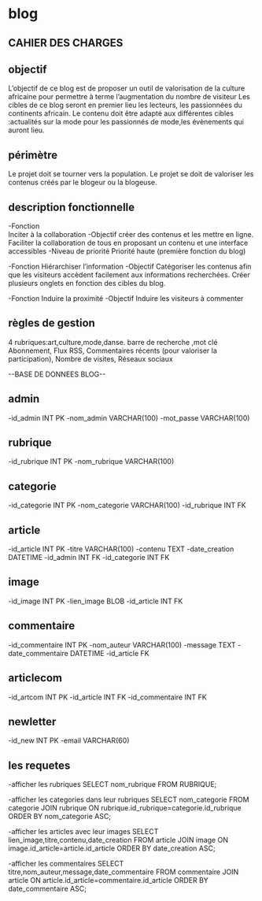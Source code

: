 # blog
CAHIER DES CHARGES
------------------
objectif
--------
L’objectif de ce blog est de proposer un outil de valorisation de la culture africaine 
pour permettre à terme l’augmentation du nombre de visiteur 
Les cibles de ce blog seront en premier lieu les lecteurs, les passionnées du continents africain. Le contenu doit être adapté aux différentes
cibles :actualités sur la mode pour les passionnés de mode,les évènements qui auront lieu. 

périmètre
---------
Le projet doit se tourner vers la population. Le projet se doit de valoriser les contenus créés
par le blogeur ou la blogeuse.

description fonctionnelle
-------------------------
-Fonction      
 Inciter à la collaboration
-Objectif
 créer des contenus et les mettre en ligne.
 Faciliter la collaboration de tous en proposant un
 contenu et une interface accessibles 
-Niveau de priorité
 Priorité haute (première fonction du blog)

-Fonction
 Hiérarchiser l’information
-Objectif
Catégoriser les contenus afin que les visiteurs
accèdent facilement aux informations recherchées.
Créer plusieurs onglets en fonction des cibles du
blog.

-Fonction
Induire la proximité
-Objectif 
Induire les visiteurs à
commenter 

règles de gestion
-----------------
4 rubriques:art,culture,mode,danse.
barre de recherche ,mot clé 
 Abonnement, Flux RSS,
Commentaires récents (pour valoriser la
participation), Nombre de visites, Réseaux
sociaux

--BASE DE DONNEES BLOG--

admin
------
-id_admin INT PK
-nom_admin VARCHAR(100)
-mot_passe VARCHAR(100)

rubrique
--------
-id_rubrique INT PK
-nom_rubrique VARCHAR(100)

categorie
---------
-id_categorie INT PK
-nom_categorie VARCHAR(100)
-id_rubrique INT FK

article
-------
-id_article INT PK
-titre VARCHAR(100)
-contenu TEXT 
-date_creation DATETIME
-id_admin INT FK
-id_categorie INT FK

image
-----
-id_image INT PK
-lien_image BLOB
-id_article INT FK

commentaire
-----------
-id_commentaire INT PK
-nom_auteur  VARCHAR(100)
-message TEXT 
-date_commentaire DATETIME
-id_article FK

articlecom
----------
-id_artcom INT PK
-id_article INT FK 
-id_commentaire INT FK

newletter
---------
-id_new INT PK
-email  VARCHAR(60)


les requetes
------------
-afficher les rubriques
SELECT nom_rubrique FROM RUBRIQUE;

-afficher les categories dans leur rubriques
SELECT nom_categorie 
FROM categorie 
JOIN rubrique ON rubrique.id_rubrique=categorie.id_rubrique
ORDER BY nom_categorie ASC;

-afficher les articles avec leur images
SELECT lien_image,titre,contenu,date_creation
FROM article
JOIN image ON image.id_article=article.id_article
ORDER BY date_creation ASC;

-afficher les commentaires 
SELECT titre,nom_auteur,message,date_commentaire 
FROM commentaire 
JOIN article ON article.id_article=commentaire.id_article
ORDER BY date_commentaire ASC;



